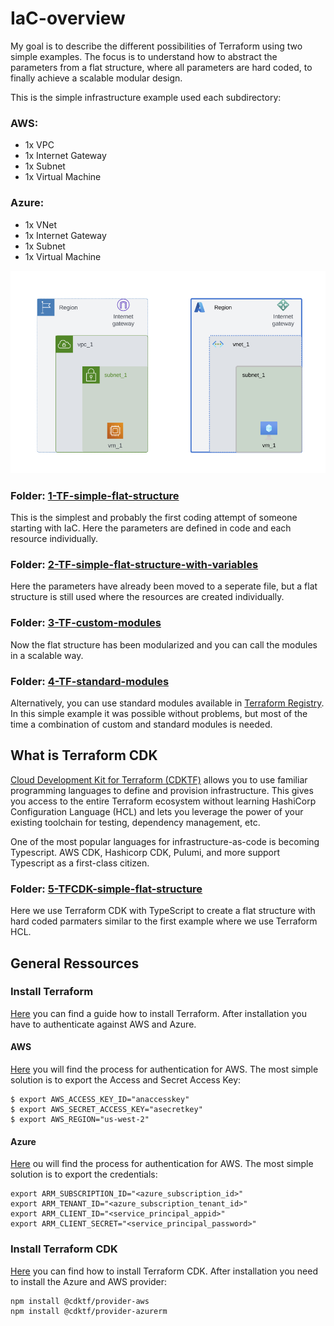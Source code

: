 # IaC-overview

My goal is to describe the different possibilities of Terraform using two simple examples. The focus is to understand how to abstract the parameters from a flat structure, where all parameters are hard coded, to finally achieve a scalable modular design. 

This is the simple infrastructure example used each subdirectory:

### AWS:
* 1x VPC
* 1x Internet Gateway
* 1x Subnet
* 1x Virtual Machine

### Azure:
* 1x VNet
* 1x Internet Gateway
* 1x Subnet
* 1x Virtual Machine

![IaC](drawings/IaC_overview.png)

### Folder: [1-TF-simple-flat-structure](1-TF-simple-flat-structure)

This is the simplest and probably the first coding attempt of someone starting with IaC. Here the parameters are defined in code and each resource individually.

### Folder: [2-TF-simple-flat-structure-with-variables](2-TF-simple-flat-structure-with-variables)

Here the parameters have already been moved to a seperate file, but a flat structure is still used where the resources are created individually.

### Folder: [3-TF-custom-modules](3-TF-custom-modules)

Now the flat structure has been modularized and you can call the modules in a scalable way.

### Folder: [4-TF-standard-modules](4-TF-standard-modules)

Alternatively, you can use standard modules available in [Terraform Registry](https://registry.terraform.io/browse/modules). In this simple example it was possible without problems, but most of the time a combination of custom and standard modules is needed.


## What is Terraform CDK

[Cloud Development Kit for Terraform (CDKTF)](https://developer.hashicorp.com/terraform/cdktf) allows you to use familiar programming languages to define and provision infrastructure. This gives you access to the entire Terraform ecosystem without learning HashiCorp Configuration Language (HCL) and lets you leverage the power of your existing toolchain for testing, dependency management, etc.

One of the most popular languages for infrastructure-as-code is becoming Typescript. AWS CDK, Hashicorp CDK, Pulumi, and more support Typescript as a first-class citizen.

### Folder: [5-TFCDK-simple-flat-structure](5-TFCDK-simple-flat-structure/)

Here we use Terraform CDK with TypeScript to create a flat structure with hard coded parmaters similar to the first example where we use Terraform HCL.


## General Ressources
### Install Terraform

[Here](https://developer.hashicorp.com/terraform/cdktf) you can find a guide how to install Terraform. After installation you have to authenticate against AWS and Azure.

#### AWS

[Here](https://registry.terraform.io/providers/hashicorp/aws/latest/docs) you will find the process for authentication for AWS. The most simple solution is to export the Access and Secret Access Key:

```
$ export AWS_ACCESS_KEY_ID="anaccesskey"
$ export AWS_SECRET_ACCESS_KEY="asecretkey"
$ export AWS_REGION="us-west-2"
```

#### Azure

[Here](https://learn.microsoft.com/en-us/azure/developer/terraform/authenticate-to-azure?tabs=bash) ou will find the process for authentication for AWS. The most simple solution is to export the credentials: 

```
export ARM_SUBSCRIPTION_ID="<azure_subscription_id>"
export ARM_TENANT_ID="<azure_subscription_tenant_id>"
export ARM_CLIENT_ID="<service_principal_appid>"
export ARM_CLIENT_SECRET="<service_principal_password>"
```

### Install Terraform CDK

[Here](https://developer.hashicorp.com/terraform/tutorials/cdktf/cdktf-install) you can find how to install Terraform CDK. After installation you need to install the Azure and AWS provider:

```
npm install @cdktf/provider-aws
npm install @cdktf/provider-azurerm
```


